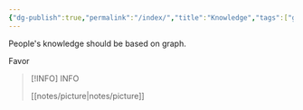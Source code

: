 ```yaml
---
{"dg-publish":true,"permalink":"/index/","title":"Knowledge","tags":["gardenEntry"],"noteIcon":"","created":"","updated":""}
---
```



People's knowledge should be based on graph.

Favor


> [!INFO] INFO 
>
> [[notes/picture\|notes/picture]]
